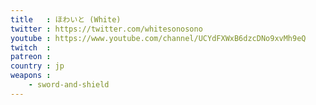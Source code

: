```yaml
---
title   : ほわいと (White)
twitter : https://twitter.com/whitesonosono
youtube : https://www.youtube.com/channel/UCYdFXWxB6dzcDNo9xvMh9eQ
twitch  :
patreon :
country : jp
weapons :
    - sword-and-shield
---
```

